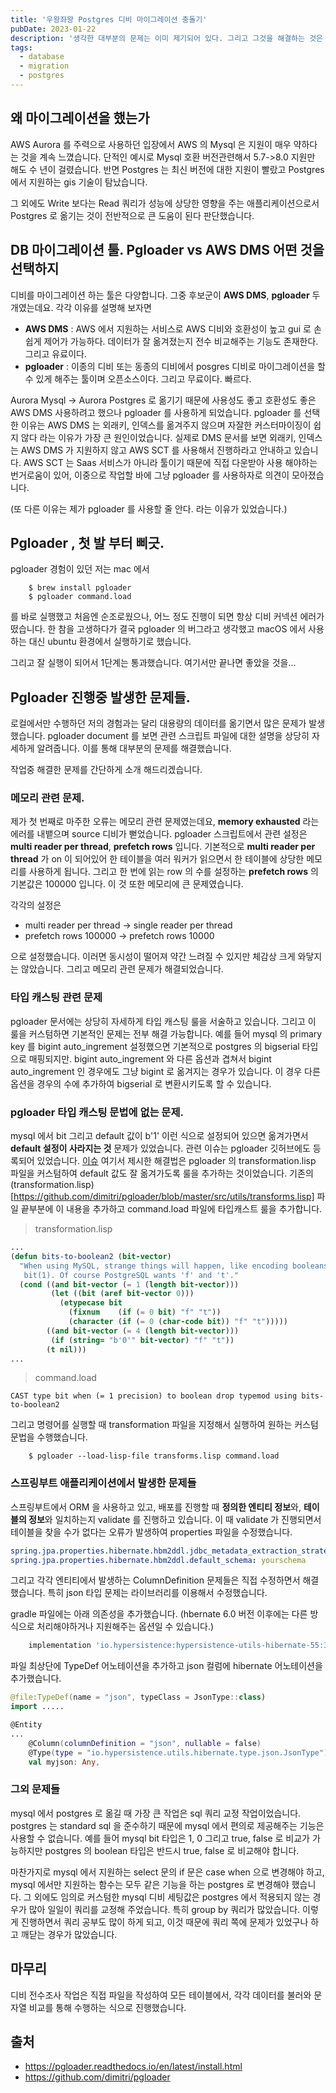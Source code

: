 ```yaml
---
title: '우왕좌왕 Postgres 디비 마이그레이션 충돌기'
pubDate: 2023-01-22
description: '생각한 대부분의 문제는 이미 제기되어 있다. 그리고 그것을 해결하는 것은 의지와 시간에 달려있다.'
tags:
  - database
  - migration
  - postgres
---
```


## 왜 마이그레이션을 했는가

AWS Aurora 를 주력으로 사용하던 입장에서 AWS 의 Mysql 은 지원이 매우 약하다는 것을 계속 느꼈습니다.
단적인 예시로 Mysql 호환 버전관련해서 5.7->8.0 지원만 해도 수 년이 걸렸습니다.
반면 Postgres 는 최신 버전에 대한 지원이 빨랐고 Postgres 에서 지원하는 gis 기술이 탐났습니다.

그 외에도 Write 보다는 Read 쿼리가 성능에 상당한 영향을 주는 애플리케이션으로서 Postgres 로 옮기는 것이 전반적으로 큰 도움이 된다 판단했습니다.

## DB 마이그레이션 툴. Pgloader vs AWS DMS 어떤 것을 선택하지

디비를 마이그레이션 하는 툴은 다양합니다.
그중 후보군이 **AWS DMS**, **pgloader** 두 개였는데요.
각각 이유를 설명해 보자면

- **AWS DMS** : AWS 에서 지원하는 서비스로 AWS 디비와 호환성이 높고 gui 로 손쉽게 제어가 가능하다. 데이터가 잘 옮겨졌는지 전수 비교해주는 기능도 존재한다. 그리고 유료이다.
- **pgloader** : 이종의 디비 또는 동종의 디비에서 posgres 디비로 마이그레이션을 할 수 있게 해주는 툴이며 오픈소스이다. 그리고 무료이다. 빠르다.

Aurora Mysql -> Aurora Postgres 로 옮기기 때문에 사용성도 좋고 호환성도 좋은 AWS DMS 사용하려고 했으나 pgloader 를 사용하게 되었습니다.
pgloader 를 선택한 이유는 AWS DMS 는 외래키, 인덱스를 옮겨주지 않으며 자잘한 커스터마이징이 쉽지 않다 라는 이유가 가장 큰 원인이었습니다. 실제로 DMS 문서를 보면 외래키, 인덱스는 AWS DMS 가 지원하지 않고 AWS SCT 를 사용해서 진행하라고
안내하고 있습니다. AWS SCT 는 Saas 서비스가 아니라 툴이기 때문에 직접 다운받아 사용 해야하는 번거로움이 있어, 이중으로 작업할 바에 그냥 pgloader 를 사용하자로 의견이 모아졌습니다.

(또 다른 이유는 제가 pgloader 를 사용할 줄 안다. 라는 이유가 있었습니다.)

## Pgloader , 첫 발 부터 삐긋.

pgloader 경험이 있던 저는 mac 에서

```shell
    $ brew install pgloader
    $ pgloader command.load
```

를 바로 실행했고 처음엔 순조로웠으나, 어느 정도 진행이 되면 항상 디비 커넥션 에러가 떴습니다.
한 참을 고생하다가 결국 pgloader 의 버그라고 생각했고 macOS 에서 사용하는 대신 ubuntu 환경에서 실행하기로 했습니다.

그리고 잘 실행이 되어서 1단계는 통과했습니다. 여기서만 끝나면 좋았을 것을...

## Pgloader 진행중 발생한 문제들.

로컬에서만 수행하던 저의 경험과는 달리 대용량의 데이터를 옮기면서 많은 문제가 발생했습니다.
pgloader document 를 보면 관련 스크립트 파일에 대한 설명을 상당히 자세하게 알려줍니다. 이를 통해 대부분의 문제를 해결했습니다.

작업중 해결한 문제를 간단하게 소개 해드리겠습니다.

### 메모리 관련 문제.

제가 첫 번째로 마주한 오류는 메모리 관련 문제였는데요, **memory exhausted** 라는 에러를 내뱉으며 source 디비가 뻗었습니다.
pgloader 스크립트에서 관련 설정은 **multi reader per thread**, **prefetch rows** 입니다. 기본적으로 **multi reader per thread** 가 on 이 되어있어 한 테이블을 여러 워커가 읽으면서 한 테이블에 상당한 메모리를 사용하게 됩니다.
그리고 한 번에 읽는 row 의 수를 설정하는 **prefetch rows** 의 기본값은 100000 입니다. 이 것 또한 메모리에 큰 문제였습니다.

각각의 설정은

- multi reader per thread -> single reader per thread
- prefetch rows 100000 -> prefetch rows 10000

으로 설정했습니다. 이러면 동시성이 떨어져 약간 느려질 수 있지만 체감상 크게 와닿지는 않았습니다. 그리고 메모리 관련 문제가 해결되었습니다.

### 타입 캐스팅 관련 문제

pgloader 문서에는 상당히 자세하게 타입 캐스팅 룰을 서술하고 있습니다. 그리고 이 룰을 커스텀하면 기본적인 문제는 전부 해결 가능합니다.
예를 들어 mysql 의 primary key 를 bigint auto_ingrement 설정했으면 기본적으로 postgres 의 bigserial 타입으로 매핑되지만.
bigint auto_ingrement 와 다른 옵션과 겹쳐서 bigint auto_ingrement 인 경우에도 그냥 bigint 로 옮겨지는 경우가 있습니다.
이 경우 다른 옵션을 경우의 수에 추가하여 bigserial 로 변환시키도록 할 수 있습니다.


### pgloader 타입 캐스팅 문법에 없는 문제.

mysql 에서 bit 그리고 default 값이 b'1' 이런 식으로 설정되어 있으면 옮겨가면서 **default 설정이 사라지는 것** 문제가 있었습니다.
관련 이슈는 pgloader 깃허브에도 등록되어 있었습니다. [이슈](https://github.com/dimitri/pgloader/issues/1280)
여기서 제시한 해결법은 pgloader 의 transformation.lisp 파일을 커스텀하여 default 값도 잘 옮겨가도록 룰을 추가하는 것이었습니다.
기존의 (transformation.lisp)[https://github.com/dimitri/pgloader/blob/master/src/utils/transforms.lisp] 파일 끝부분에 이 내용을 추가하고
command.load 파일에 타입캐스트 룰을 추가합니다.

> transformation.lisp

```lisp
...
(defun bits-to-boolean2 (bit-vector)
  "When using MySQL, strange things will happen, like encoding booleans into
   bit(1). Of course PostgreSQL wants 'f' and 't'."
  (cond ((and bit-vector (= 1 (length bit-vector)))
         (let ((bit (aref bit-vector 0)))
           (etypecase bit
             (fixnum    (if (= 0 bit) "f" "t"))
             (character (if (= 0 (char-code bit)) "f" "t")))))
        ((and bit-vector (= 4 (length bit-vector)))
         (if (string= "b'0'" bit-vector) "f" "t"))
        (t nil)))
...
```

> command.load

```
CAST type bit when (= 1 precision) to boolean drop typemod using bits-to-boolean2
```

그리고 명령어를 실행할 때 transformation 파일을 지정해서 실행하여 원하는 커스텀 문법을 수행했습니다.

```shell
    $ pgloader --load-lisp-file transforms.lisp command.load
```

### 스프링부트 애플리케이션에서 발생한 문제들

스프링부트에서 ORM 을 사용하고 있고, 배포를 진행할 때 **정의한 엔티티 정보**와, **테이블의 정보**와 일치하는지 validate 를 진행하고 있습니다.
이 때 validate 가 진행되면서 테이블을 찾을 수가 없다는 오류가 발생하여 properties 파일을 수정했습니다.

```yaml
spring.jpa.properties.hibernate.hbm2ddl.jdbc_metadata_extraction_strategy: individually
spring.jpa.properties.hibernate.hbm2ddl.default_schema: yourschema
```

그리고 각각 엔티티에서 발생하는 ColumnDefinition 문제들은 직접 수정하면서 해결했습니다.
특히 json 타입 문제는 라이브러리를 이용해서 수정했습니다.

gradle 파일에는 아래 의존성을 추가했습니다. (hbernate 6.0 버전 이후에는 다른 방식으로 처리해야하거나 지원해주는 옵션일 수 있습니다.)

```groovy
	implementation 'io.hypersistence:hypersistence-utils-hibernate-55:3.1.1'
```

파일 최상단에 TypeDef 어노테이션을 추가하고 json 컬럼에 hibernate 어노테이션을 추가했습니다.

```kotlin
@file:TypeDef(name = "json", typeClass = JsonType::class)
import .....

@Entity
...
    @Column(columnDefinition = "json", nullable = false)
    @Type(type = "io.hypersistence.utils.hibernate.type.json.JsonType")
    val myjson: Any,
```

### 그외 문제들

mysql 에서 postgres 로 옮길 때 가장 큰 작업은 sql 쿼리 교정 작업이었습니다.
postgres 는 standard sql 을 준수하기 때문에 mysql 에서 편의로 제공해주는 기능은 사용할 수 없습니다.
예를 들어 mysql bit 타입은 1, 0 그리고 true, false 로 비교가 가능하지만 postgres 의 boolean 타입은 반드시 true, false 로 비교해야 합니다.

마찬가지로 mysql 에서 지원하는 select 문의 if 문은 case when 으로 변경해야 하고, mysql 에서만 지원하는 함수는 모두 같은 기능을 하는 postgres 로 변경해야 했습니다.
그 외에도 임의로 커스텀한 mysql 디비 세팅값은 postgres 에서 적용되지 않는 경우가 많아 일일이 쿼리를 교정해 주었습니다. 특히 group by 쿼리가 많았습니다.
이렇게 진행하면서 쿼리 공부도 많이 하게 되고, 이것 때문에 쿼리 쪽에 문제가 있었구나 하고 깨닫는 경우가 많았습니다.

## 마무리

디비 전수조사 작업은 직접 파일을 작성하여 모든 테이블에서, 각각 데이터를 불러와 문자열 비교를 통해 수행하는 식으로 진행했습니다.

## 출처

- https://pgloader.readthedocs.io/en/latest/install.html
- https://github.com/dimitri/pgloader
